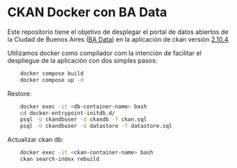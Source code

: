 # CKAN Docker con BA Data
Este repositorio tiene el objetivo de desplegar el portal de datos abiertos de la Ciudad de Buenos Aires ([BA Data](https://data.buenosaires.gob.ar/)) en la aplicación de ckan versión [2.10.4](https://github.com/ckan/ckan/releases/tag/ckan-2.10.4).

Utilizamos docker como compilador com la intención de facilitar el despliegue de la aplicación con dos simples pasos:
```bash
    docker compose build
    docker compose up -d
```

Restore:
```bash
    docker exec -it <db-container-name> bash
    cd docker-entrypoint-initdb.d/
    psql -U ckandbuser -d ckandb -f ckan.sql
    psql -U ckandbuser -d datastore -f datastore.sql
```

Actualizar ckan db:
```bash
    docker exec -it <ckan-container-name> bash
    ckan search-index rebuild
```
